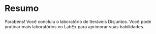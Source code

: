 # Resumo

Parabéns! Você concluiu o laboratório de Iteráveis Disjuntos. Você pode praticar mais laboratórios no LabEx para aprimorar suas habilidades.

